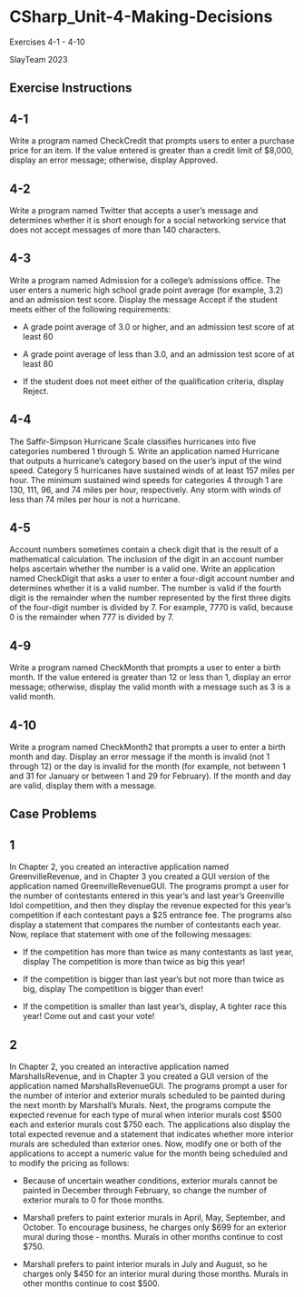 # CSharp_Unit-4-Making-Decisions
Exercises 4-1 - 4-10

SlayTeam 2023

Exercise Instructions
----------------------
4-1
--
Write a program named CheckCredit that prompts users to enter a purchase price for an item. If the value entered is greater than a credit limit of $8,000, display an error message; otherwise, display Approved.

4-2
--
Write a program named Twitter that accepts a user’s message and determines whether it is short enough for a social networking service that does not accept messages of more than 140 characters.

4-3
--
Write a program named Admission for a college’s admissions office. The user enters a numeric high school grade point average (for example, 3.2) and an admission test score. Display the message Accept if the student meets either of the following requirements:

- A grade point average of 3.0 or higher, and an admission test score of at least 60

- A grade point average of less than 3.0, and an admission test score of at least 80

- If the student does not meet either of the qualification criteria, display Reject.

4-4
--
The Saffir-Simpson Hurricane Scale classifies hurricanes into five categories numbered 1 through 5. Write an application named Hurricane that outputs a hurricane’s category based on the user’s input of the wind speed. Category 5 hurricanes have sustained winds of at least 157 miles per hour. The minimum sustained wind speeds for categories 4 through 1 are 130, 111, 96, and 74 miles per hour, respectively. Any storm with winds of less than 74 miles per hour is not a hurricane.

4-5
--
Account numbers sometimes contain a check digit that is the result of a mathematical calculation. The inclusion of the digit in an account number helps ascertain whether the number is a valid one. Write an application named CheckDigit that asks a user to enter a four-digit account number and determines whether it is a valid number. The number is valid if the fourth digit is the remainder when the number represented by the first three digits of the four-digit number is divided by 7. For example, 7770 is valid, because 0 is the remainder when 777 is divided by 7.

4-9
--
Write a program named CheckMonth that prompts a user to enter a birth month. If the value entered is greater than 12 or less than 1, display an error message; otherwise, display the valid month with a message such as 3 is a valid month.

4-10
--
Write a program named CheckMonth2 that prompts a user to enter a birth month and day. Display an error message if the month is invalid (not 1 through 12) or the day is invalid for the month (for example, not between 1 and 31 for January or between 1 and 29 for February). If the month and day are valid, display them with a message.

Case Problems 
--------------------
1
--
In Chapter 2, you created an interactive application named GreenvilleRevenue, and in Chapter 3 you created a GUI version of the application named GreenvilleRevenueGUI. The programs prompt a user for the number of contestants entered in this year’s and last year’s Greenville Idol competition, and then they display the revenue expected for this year’s competition if each contestant pays a $25 entrance fee. The programs also display a statement that compares the number of contestants each year. Now, replace that statement with one of the following messages:

- If the competition has more than twice as many contestants as last year, display The competition is more than twice as big this year!

- If the competition is bigger than last year’s but not more than twice as big, display The competition is bigger than ever!

- If the competition is smaller than last year’s, display, A tighter race this year! Come out and cast your vote!

2
--
In Chapter 2, you created an interactive application named MarshallsRevenue, and in Chapter 3 you created a GUI version of the application named MarshallsRevenueGUI. The programs prompt a user for the number of interior and exterior murals scheduled to be painted during the next month by Marshall’s Murals. Next, the programs compute the expected revenue for each type of mural when interior murals cost $500 each and exterior murals cost $750 each. The applications also display the total expected revenue and a statement that indicates whether more interior murals are scheduled than exterior ones. Now, modify one or both of the applications to accept a numeric value for the month being scheduled and to modify the pricing as follows:

- Because of uncertain weather conditions, exterior murals cannot be painted in December through February, so change the number of exterior murals to 0 for those months.

 - Marshall prefers to paint exterior murals in April, May, September, and October. To encourage business, he charges only $699 for an exterior mural during those - months. Murals in other months continue to cost $750.

- Marshall prefers to paint interior murals in July and August, so he charges only $450 for an interior mural during those months. Murals in other months continue to cost $500.
